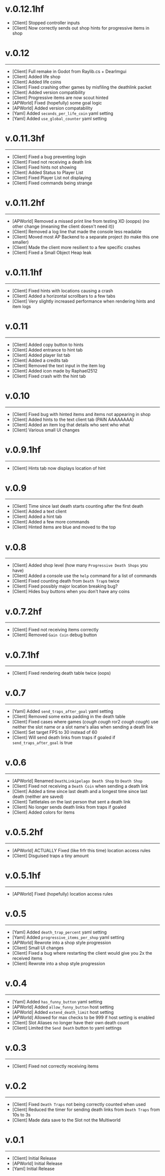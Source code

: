 # v.0.12.1hf
- [Client] Stopped controller inputs
- [Client] Now correctly sends out shop hints for progressive items in shop

# v.0.12

---
- [Client] Full remake in Godot from Raylib.cs + DearImgui
- [Client] Added life shop
- [Client] Added life coins
- [Client] Fixed crashing other games by misfiling the deathlink packet
- [Client] Added version compatibility
- [Client] Progressive items are now scout hinted
- [APWorld] Fixed (hopefully) some goal logic
- [APWorld] Added version compatability
- [Yaml] Added `seconds_per_life_coin` yaml setting
- [Yaml] Added `use_global_counter` yaml setting


# v.0.11.3hf

---
- [Client] Fixed a bug preventing login
- [Client] Fixed not receiving a death link
- [Client] Fixed hints not showing
- [Client] Added Status to Player List
- [Client] Fixed Player List not displaying
- [Client] Fixed commands being strange

# v.0.11.2hf

---
- [APWorld] Removed a missed print line from testing XD (oopps) (no other change (meaning the client doesn't need it))
- [Client] Removed a log line that made the console less readable
- [Client] Moved most AP Backend to a separate project (to make this one smaller)
- [Client] Made the client more resilient to a few specific crashes 
- [Client] Fixed a Small Object Heap leak

# v.0.11.1hf

---
- [Client] Fixed hints with locations causing a crash
- [Client] Added a horizontal scrollbars to a few tabs
- [Client] Very slightly increased performance when rendering hints and item logs

# v.0.11

---
- [Client] Added copy button to hints
- [Client] Added entrance to hint tab 
- [Client] Added player list tab
- [Client] Added a credits tab
- [Client] Removed the text input in the item log
- [Client] Added icon made by Raphael2512
- [Client] Fixed crash with the hint tab

#  v.0.10

---
- [Client] Fixed bug with hinted items and items not appearing in shop
- [Client] Added hints to the text client tab (PAIN AAAAAAAA)
- [Client] Added an item log that details who sent who what 
- [Client] Various small UI changes

# v.0.9.1hf

---
- [Client] Hints tab now displays location of hint

# v.0.9

---
- [Client] Time since last death starts counting after the first death
- [Client] Added a text client
- [Client] Added a hint tab
- [Client] Added a few more commands
- [Client] Hinted items are blue and moved to the top

# v.0.8

---
- [Client] Added shop level (how many `Progressive Death Shops` you have)
- [Client] Added a console use the `help` command for a list of commands
- [Client] Fixed counting death from `Death Trap`s twice
- [Client] Fixed possibly major location breaking bug?
- [Client] Hides buy buttons when you don't have any coins 

# v.0.7.2hf

---
- [Client] Fixed not receiving items correctly
- [Client] Removed `Gain Coin` debug button


# v.0.7.1hf

---
- [Client] Fixed rendering death table twice (oops)

# v.0.7

---
- [Yaml] Added `send_traps_after_goal` yaml setting
- [Client] Removed some extra padding in the death table
- [Client] Fixed cases where games (*cough cough* ror2 *cough cough*) use neither the slot name or a slot name's alias when sending a death link
- [Client] Set target FPS to 30 instead of 60
- [Client] Will send death links from traps if goaled if `send_traps_after_goal` is true

# v.0.6

---
- [APWorld] Renamed `DeathLinkipelago Death Shop` to `Death Shop`
- [Client] Fixed not receiving a `Death Coin` when sending a death link
- [Client] Added a time since last death and a longest time since last death (neither are saved)
- [Client] Tattletales on the last person that sent a death link
- [Client] No longer sends death links from traps if goaled
- [Client] Added colors for items

# v.0.5.2hf

---
- [APWorld] ACTUALLY Fixed (like frfr this time) location access rules
- [Client] Disguised traps a tiny amount

# v.0.5.1hf

---
- [APWorld] Fixed (hopefully) location access rules

# v.0.5

---
- [Yaml] Added `death_trap_percent` yaml setting
- [Yaml] Added `progressive_items_per_shop` yaml setting
- [APWorld] Rewrote into a shop style progression
- [Client] Small UI changes
- [Client] Fixed a bug where restarting the client would give you 2x the received items
- [Client] Rewrote into a shop style progression

# v.0.4

---
- [Yaml] Added `has_funny_button` yaml setting
- [APWorld] Added `allow_funny_button` host setting
- [APWorld] Added `extend_death_limit` host setting
- [APWorld] Allowed for max checks to be 999 if host setting is enabled
- [Client] Slot Aliases no longer have their own death count
- [Client] Limited the `Send Death` button to yaml settings

# v.0.3

---
- [Client] Fixed not correctly receiving items

# v.0.2

---
- [Client] Fixed `Death Traps` not being correctly counted when used
- [Client] Reduced the timer for sending death links from `Death Traps` from 10s to 3s 
- [Client] Made data save to the Slot not the Multiworld

# v.0.1

---
- [Client] Initial Release
- [APWorld] Initial Release
- [Yaml] Initial Release